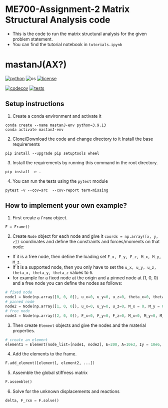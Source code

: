 # ME700-Assignment-2 Matrix Structural Analysis code
* This is the code to run the matrix structural analysis for the given problem statement.
* You can find the tutorial notebook in `tutorials.ipynb`
# mastanJ(AX?)
[![python](https://img.shields.io/badge/python-3.12-blue.svg)](https://www.python.org/)
![os](https://img.shields.io/badge/os-ubuntu%20|%20macos%20|%20windows-blue.svg)
[![license](https://img.shields.io/badge/license-MIT-green.svg)](https://github.com/sandialabs/sibl#license)

[![codecov](https://codecov.io/gh/erfanhamdi/mastanJ/graph/badge.svg?token=ZOJJW4Z03P)](https://codecov.io/gh/erfanhamdi/mastanJ)
[![tests](https://github.com/erfanhamdi/mastanJ/actions/workflows/code-coverage.yml/badge.svg)](https://github.com/erfanhamdi/mastanJ/actions)

## Setup instructions
1. Create a conda environment and activate it
```
conda create --name mastanJ-env python=3.9.13
conda activate mastanJ-env
```
2. Clone/Download the code and change directory to it Install the base requirements
```
pip install --upgrade pip setuptools wheel
```
3. Install the requirements by running this command in the root directory.
```
pip install -e .
```
4. You can run the tests using the `pytest` module
```
pytest -v --cov=src  --cov-report term-missing
```
## How to implement your own example?
1. First create a `Frame` object.
```python
F = Frame()
```
2. Create `Node` object for each node and give it `coords = np.array([x, y, z])` coordinates and define the constraints and forces/moments on that node: 
* If it is a free node, then define the loading set `F_x, F_y, F_z, M_x, M_y, M_z`.
* If it is a supported node, then you only have to set the `u_x, u_y, u_z, theta_x, theta_y, theta_z` values to `0`. 
* for example for a fixed node at the origin and a pinned node at (1, 0, 0) and a free node you can define the nodes as follows:
```python
# fixed node
node1 = Node(np.array([0, 0, 0]), u_x=0, u_y=0, u_z=0, theta_x=0, theta_y=0, theta_z=0)
# pinned node
node2 = Node(np.array([1, 0, 0]), u_x=0, u_y=0, u_z=0, M_x = 0, M_y = 0, M_z = 0)
# free node
node3 = Node(np.array([2, 0, 0]), F_x=0, F_y=0, F_z=0, M_x=0, M_y=0, M_z=0)
```
3. Then create `Element` objects and give the nodes and the material properties.
```python
# create an element
element1 = Element(node_list=[node1, node2], E=200, A=10e3, Iy = 10e6, Iz = 10e6, J=10e6, nu = 0.3, local_z = np.array([0,0,1]))
```
4. Add the elements to the frame.
```python
F.add_element([element1, element2, ...])
```
5. Assemble the global stiffness matrix 
```python
F.assemble()
```
6. Solve for the unknown displacements and reactions
```python
delta, F_rxn = F.solve()
```
